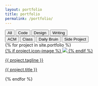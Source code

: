 ```yaml
---
layout: portfolio
title: portfolio
permalink: /portfolio/
---
```

<div class="portfolio-buttons button-group filter-button-group">
    <div class="button-group">
        <button data-filter="*" class="is-checked">All</button>
        <button data-filter=".code" class="is-not-checked">Code</button>
        <button data-filter=".design" class="is-not-checked">Design</button>
        <button data-filter=".writing" class="is-not-checked">Writing</button>
    </div>
    <div class="button-group">
        <button data-filter=".acm" class="is-not-checked">ACM</button>
        <button data-filter=".class" class="is-not-checked">Class</button>
        <button data-filter=".daily-bruin" class="is-not-checked">Daily Bruin</button>
        <button data-filter=".side-project" class="is-not-checked">Side Project</button>
    </div>
</div>

<div class="grid">
    <div class="grid-sizer"></div>
    {% for project in site.portfolio %}
    <div class="grid-item {{ project.grid-class }} ">
        <a class="link" href="{{ project.permalink }}">
            <div class="grid-item-content">
                {% if project.icon-image %}
                    <img class="portfolio-image" src="../assets/{{ project.icon-image }}" />
                {% endif %}
                <p class="portfolio-tagline"> {{ project.tagline }}</p>
            </div>
            <p class="portfolio-title"> {{ project.title }}</p>
        </a>
    </div>
    {% endfor %}
</div>
